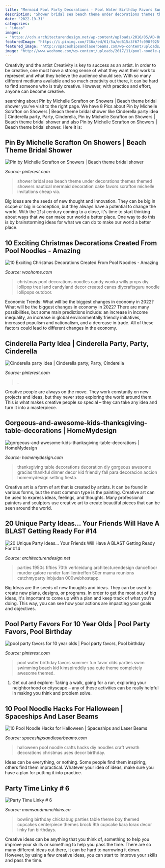 ```yaml
---
title: "Mermaid Pool Party Decorations - Pool Water Birthday Favors Summer Fun Favor Olds Parties Swim Swimming Beach Kid Kimspireddiy Spa Cute Theme Completely Awesome Themed"
description: "Shower bridal sea beach theme under decorations themes themed showers nautical mermaid decoration cake favors scrafton michelle invitations cheap via"
date: "2022-10-31"
categories:
- "ideas"
images:
- "https://cdn.architecturendesign.net/wp-content/uploads/2016/05/AD-Unique-Party-Themes-11.jpg"
featuredImage: "https://i.pinimg.com/736x/ed/61/5a/ed615a3f67fc990f925f9b40482c95dc.jpg"
featured_image: "http://spaceshipsandlaserbeams.com/wp-content/uploads/2015/09/halloween-pool-noodle-hacks-crafts.jpg"
image: "http://www.woohome.com/wp-content/uploads/2017/11/pool-noodle-projects-for-christmas-3-2.jpg"
---
```



Creativity and the artist
Creativity is key to success as an artist. In order to be creative, one must have a strong sense of what they want their work to represent and what they believe the audience should see. With so many different mediums available and so much creativity out there, it can be hard to find someone who is truly creative. However, with practice and effort, anyone can become creative.

	

		
searching about Pin by Michelle Scrafton on Showers | Beach theme bridal shower you've visit to the right page. We have 8 Pics about Pin by Michelle Scrafton on Showers | Beach theme bridal shower like Cinderella party idea | Cinderella party, Party, Cinderella, Pin by Michelle Scrafton on Showers | Beach theme bridal shower and also Pin by Michelle Scrafton on Showers | Beach theme bridal shower. Here it is:
		
    
## Pin By Michelle Scrafton On Showers | Beach Theme Bridal Shower

<img loading=lazy src="https://i.pinimg.com/736x/6c/45/da/6c45daaa645af5895d56c52f377e4809--sea-wedding-theme-power-shower.jpg" onerror="this.onerror=null;this.src='https://tse4.mm.bing.net/th?id=OIP.f5N16oVnM1_XJyvimmAzNAHaJ3&amp;pid=15.1';" alt="Pin by Michelle Scrafton on Showers | Beach theme bridal shower">

_Source: pinterest.com_

>shower bridal sea beach theme under decorations themes themed showers nautical mermaid decoration cake favors scrafton michelle invitations cheap via. 

	

Big ideas are the seeds of new thought and innovation. They can be big in scope or big in conception, but they always have a potential to change the world. With the 21st century coming to a close, it's time to start thinking about ways that we can make our world a better place. One way to do this is by brainstorming ideas for what we can do to make our world a better place.

    
## 10 Exciting Christmas Decorations Created From Pool Noodles - Amazing

<img loading=lazy src="http://www.woohome.com/wp-content/uploads/2017/11/pool-noodle-projects-for-christmas-3-2.jpg" onerror="this.onerror=null;this.src='https://tse3.mm.bing.net/th?id=OIP.GPc-qVdAYo0AL2C-1t634gHaNJ&amp;pid=15.1';" alt="10 Exciting Christmas Decorations Created From Pool Noodles - Amazing">

_Source: woohome.com_

>christmas pool decorations noodles candy wonka willy props diy lollipop tree land candyland decor created canes diycraftsguru noodle lollipops outdoor. 

	

Economic Trends: What will be the biggest changes in economy in 2022?
What will be the biggest changes in economy in 2022? There are many possibilities, but some main predictions include: an increase in income inequality, an increase in global environmentally friendly initiatives, increased populism and nationalism, and a decrease in trade. All of these factors could lead to different changes in the economy.

    
## Cinderella Party Idea | Cinderella Party, Party, Cinderella

<img loading=lazy src="https://i.pinimg.com/736x/29/cc/b5/29ccb5670e720bba8f8a5a3bad92d5bb--cinderella-party.jpg" onerror="this.onerror=null;this.src='https://tse2.mm.bing.net/th?id=OIP.9GxRwUJN6jgIcrh9xLs6DQHaNK&amp;pid=15.1';" alt="Cinderella party idea | Cinderella party, Party, Cinderella">

_Source: pinterest.com_

>. 

	

Creative people are always on the move. They work constantly on new projects and ideas, but they never stop exploring the world around them. This is what makes creative people so special – they can take any idea and turn it into a masterpiece.

    
## Gorgeous-and-awesome-kids-thanksgiving-table-decorations | HomeMydesign

<img loading=lazy src="https://homemydesign.com/wp-content/uploads/2012/12/gorgeous-and-awesome-kids-thanksgiving-table-decorations.jpg" onerror="this.onerror=null;this.src='https://tse3.mm.bing.net/th?id=OIP.H7imGnD2jZG1e4S48rzCwAHaK7&amp;pid=15.1';" alt="gorgeous-and-awesome-kids-thanksgiving-table-decorations | HomeMydesign">

_Source: homemydesign.com_

>thanksgiving table decorations decoration diy gorgeous awesome gracias thankful dinner decor kid friendly fall para decoracion accion homemydesign setting fiesta. 

	

Creative art is a form of art that is created by artists. It can be found in various forms, but the most common type is the painting. Creative art can be used to express ideas, feelings, and thoughts. Many professional painters and sculptors use creative art to create beautiful pieces that can be seen around the world.

    
## 20 Unique Party Ideas… Your Friends Will Have A BLAST Getting Ready For #14

<img loading=lazy src="https://cdn.architecturendesign.net/wp-content/uploads/2016/05/AD-Unique-Party-Themes-11.jpg" onerror="this.onerror=null;this.src='https://tse4.mm.bing.net/th?id=OIP.-RvDrxOjaVaQ8e-KiQp84wHaVK&amp;pid=15.1';" alt="20 Unique Party Ideas… Your Friends Will Have A BLAST Getting Ready For #14">

_Source: architecturendesign.net_

>parties 1950s fifties 70th verkleidung architecturendesign dancefloor murder galore runder familientreffen 50er mama reunions catchmyparty inbjudan 000webhostapp. 

	

Big Ideas are the seeds of new thoughts and ideas. They can be used to create new plans, designs, or programs. In order to get the most out of big ideas, it's important to come up with a plan and keep track of what you're doing. This way, you can see how your actions are impacting your goals and objectives.

    
## Pool Party Favors For 10 Year Olds | Pool Party Favors, Pool Birthday

<img loading=lazy src="https://i.pinimg.com/736x/ed/61/5a/ed615a3f67fc990f925f9b40482c95dc.jpg" onerror="this.onerror=null;this.src='https://tse4.mm.bing.net/th?id=OIP.1jKinRpFWNAENSvT2k0PDgAAAA&amp;pid=15.1';" alt="pool party favors for 10 year olds | Pool party favors, Pool birthday">

_Source: pinterest.com_

>pool water birthday favors summer fun favor olds parties swim swimming beach kid kimspireddiy spa cute theme completely awesome themed. 

	

1. Get out and explore: Taking a walk, going for a run, exploring your neighborhood or cityscape – any of these activities can be really helpful in making you think and problem solve. 

    
## 10 Pool Noodle Hacks For Halloween | Spaceships And Laser Beams

<img loading=lazy src="http://spaceshipsandlaserbeams.com/wp-content/uploads/2015/09/halloween-pool-noodle-hacks-crafts.jpg" onerror="this.onerror=null;this.src='https://tse2.mm.bing.net/th?id=OIP.W84CxigN0hWohsHRKc9hjQHaLH&amp;pid=15.1';" alt="10 Pool Noodle Hacks for Halloween | Spaceships and Laser Beams">

_Source: spaceshipsandlaserbeams.com_

>halloween pool noodle crafts hacks diy noodles craft wreath decorations christmas uses decor birthday. 

	

Ideas can be everything, or nothing. Some people find them inspiring, others find them impractical. Whatever your idea of ideas, make sure you have a plan for putting it into practice.

    
## Party Time Linky # 6

<img loading=lazy src="http://www.momsandmunchkins.ca/wp-content/uploads/2013/09/Bowling_party_Chickabug_1.jpg" onerror="this.onerror=null;this.src='https://tse3.mm.bing.net/th?id=OIP.hR5mS9yT2hEH28UrDGZm3QAAAA&amp;pid=15.1';" alt="Party Time Linky # 6">

_Source: momsandmunchkins.ca_

>bowling birthday chickabug parties table theme boy themed cupcakes centerpiece themes brock 9th cupcake kara lorax decor linky fun birthdays. 

	

Creative ideas can be anything that you think of, something to help you improve your skills or something to help you pass the time. There are so many different ideas out there, it can be hard to narrowing it down. However, by using a few creative ideas, you can start to improve your skills and pass the time.

